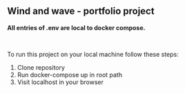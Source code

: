 ## Wind and wave - portfolio project

<strong>All entries of .env are local to docker compose.</strong>

<br>


To run this project on your local machine follow these steps:

1. Clone repository
2. Run docker-compose up in root path
3. Visit localhost in your browser
